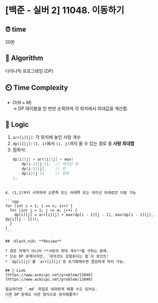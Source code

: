 # [백준 - 실버 2] 11048. 이동하기

## ⏰  **time**
20분

## :pushpin: **Algorithm**
다이나믹 프로그래밍 (DP)

## ⏲️ **Time Complexity**
- $O(N \times M)$  
  → DP 테이블을 한 번만 순회하며 각 위치에서 최대값을 계산함.

## :round_pushpin: **Logic**
1. `arr[i][j]`: 각 위치에 놓인 사탕 개수  
2. `dp[i][j]`: `(1, 1)`에서 `(i, j)`까지 올 수 있는 경로 중 **사탕 최대합**
3. 점화식:  
   ```cpp
   dp[i][j] = arr[i][j] + max(
       dp[i-1][j-1],  // 대각선 위
       dp[i-1][j],    // 위
       dp[i][j-1]     // 왼쪽
   );
````

4. (1,1)부터 시작하여 오른쪽 또는 아래쪽 또는 대각선 아래로만 이동 가능

```cpp
for (int i = 1; i <= n; i++) {
  for (int j = 1; j <= m; j++) {
    dp[i][j] = arr[i][j] + max(dp[i - 1][j - 1], max(dp[i - 1][j], dp[i][j - 1]));
  }
}
```

## :black_nib: **Review**

* 경로 자체가 아니라 **사탕의 최대 개수**를 구하는 문제.
* 단순 DP 문제이지만, `대각선도 포함된다는 점`이 포인트!
* `dp[i][j]`를 `arr[i][j]`로 초기화해두면 깔끔하게 처리 가능.

## 📡 Link
[https://www.acmicpc.net/problem/11048](https://www.acmicpc.net/problem/11048)

필요하다면 `.md` 파일로 내려받게 해줄 수도 있어요.  
다른 DP 문제도 이런 형식으로 정리해줄까?
```
